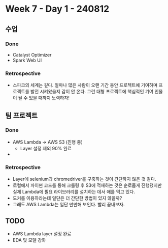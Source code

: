 # Week 7 - Day 1 - 240812

## 수업
### Done
- Catalyst Optimizer
- Spark Web UI
### Retrospective
- 스파크의 세계는 깊다. 얼마나 많은 사람이 오랜 기간 동안 프로젝트에 기여하며 프로젝트를 발전 시켜왔을지 감이 안 온다. 그런 대형 프로젝트에 핵심적인 기여 인물이 될 수 있을 때까지 노력하자!

## 팀 프로젝트
### Done
- AWS Lambda -> AWS S3 (진행 중)
    - Layer 설정 제외 90% 완료
- 
### Retrospective
- Layer에 selenium과 chromedriver를 구축하는 것이 간단하지 않은 것 같다.
- 로컬에서 파이썬 코드를 통해 크롤링 후 S3에 적재하는 것은 순로좁게 진행됐지만 실제 Lambda에 필요 라이브러리를 설치하는 데서 애를 먹고 있다.
- 도커를 이용하라는데 일단은 더 간단한 방법이 있지 않을까?
- 그래도 AWS Lambda는 일단 만만해 보인다. 빨리 끝내보자.

## TODO
- AWS Lambda layer 설정 완료
- EDA 및 모델 강화